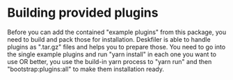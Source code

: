 # Building provided plugins

Before you can add the contained "example plugins" from this package, you need to build and pack those
for installation. Deskfiler is able to handle plugins as ".tar.gz" files and helps you to prepare those.
You need to go into the single example plugins and run "yarn install" in each one you want to use OR better,
you use the build-in yarn process to "yarn run" and then "bootstrap:plugins:all" to make them installation ready.

